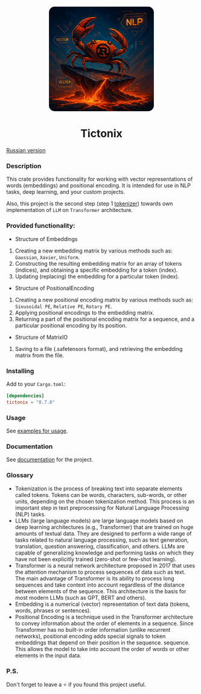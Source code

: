 <p align="center">
  <img src="./assets/logo.png" alt="Project Preview" style="width: 55%; height: auto; border-radius: 15px;">
</p>
<h1 align="center"> 
  Tictonix 
</h1>

[Russian version](https://github.com/Ave-Sergeev/Tictonix/blob/main/README.ru.md)

### Description

This crate provides functionality for working with vector representations of words (embeddings) and positional encoding.
It is intended for use in NLP tasks, deep learning, and your custom projects.

Also, this project is the second step (step 1 [tokenizer](https://github.com/Ave-Sergeev/Tokenomicon)) towards
own implementation of `LLM` on `Transformer` architecture.

### Provided functionality:

- Structure of Embeddings

1) Creating a new embedding matrix by various methods such as: `Gaussian`, `Xavier`, `Uniform`.
2) Constructing the resulting embedding matrix for an array of tokens (indices), and obtaining a specific embedding for a token (index).
3) Updating (replacing) the embedding for a particular token (index).

- Structure of PositionalEncoding

1) Creating a new positional encoding matrix by various methods such as: `Sinusoidal PE`, `Relative PE`, `Rotary PE`.
2) Applying positional encodings to the embedding matrix.
3) Returning a part of the positional encoding matrix for a sequence, and a particular positional encoding by its position.

- Structure of MatrixIO

1) Saving to a file (.safetensors format), and retrieving the embedding matrix from the file.

### Installing

Add to your `Cargo.toml`:
```toml
[dependencies]
tictonix = "0.7.0"
```

### Usage

See [examples for usage](https://github.com/Ave-Sergeev/Tictonix/blob/main/example/src/main.rs).

### Documentation

See [documentation](https://docs.rs/tictonix/0.7.0/tictonix/) for the project.

### Glossary

- Tokenization is the process of breaking text into separate elements called tokens.
  Tokens can be words, characters, sub-words, or other units, depending on the chosen tokenization method.
  This process is an important step in text preprocessing for Natural Language Processing (NLP) tasks.
- LLMs (large language models) are large language models based on deep learning architectures (e.g.,
  Transformer) that are trained on huge amounts of textual data. They are designed to perform a wide
  range of tasks related to natural language processing, such as text generation, translation, question answering,
  classification, and others. LLMs are capable of generalizing knowledge and performing tasks on which they have not
  been explicitly trained (zero-shot or few-shot learning).
- Transformer is a neural network architecture proposed in 2017 that uses the attention mechanism to process sequences
  of data such as text.
  The main advantage of Transformer is its ability to process long sequences and take context into account regardless of
  the distance between elements of the sequence.
  This architecture is the basis for most modern LLMs (such as GPT, BERT and others).
- Embedding is a numerical (vector) representation of text data (tokens, words, phrases or sentences).
- Positional Encoding is a technique used in the Transformer architecture to convey information about the order of
  elements in a sequence. Since Transformer has no built-in order information (unlike recurrent networks),
  positional encoding adds special signals to token embeddings that depend on their position in the sequence.
  sequence. This allows the model to take into account the order of words or other elements in the input data.

### P.S.

Don't forget to leave a ⭐ if you found this project useful.
